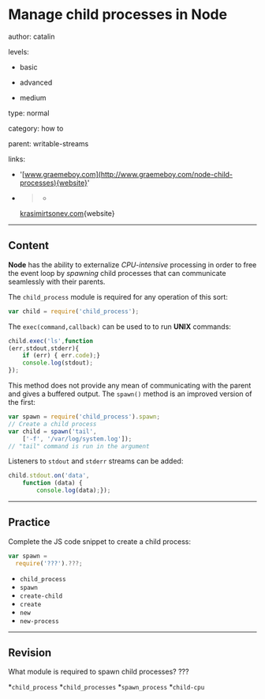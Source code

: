 # Manage child processes in **Node**
author: catalin

levels:

  - basic

  - advanced

  - medium

type: normal

category: how to

parent: writable-streams

links:

  - '[www.graemeboy.com](http://www.graemeboy.com/node-child-processes){website}'

  - >-
    [krasimirtsonev.com](http://krasimirtsonev.com/blog/article/Nodejs-managing-child-processes-starting-stopping-exec-spawn){website}

---
## Content

**Node** has the ability to externalize *CPU-intensive* processing in order to free the event loop by *spawning* child processes that can communicate seamlessly with their parents.

The `child_process` module is required for any operation of this sort:
```javascript
var child = require('child_process');
```

The `exec(command,callback)` can be used to to run **UNIX** commands:
```javascript
child.exec('ls',function
(err,stdout,stderr){
    if (err) { err.code);}
    console.log(stdout);
});
```
This method does not provide any mean of communicating with the parent and gives a buffered output. The `spawn()` method is an improved version of the first:
```javascript
var spawn = require('child_process').spawn;
// Create a child process
var child = spawn('tail',
    ['-f', '/var/log/system.log']);
// "tail" command is run in the argument
```
Listeners to `stdout` and `stderr` streams can be added:
```javascript
child.stdout.on('data',
    function (data) {
        console.log(data);});
```

---
## Practice

Complete the JS code snippet to create a child process:

```javascript
var spawn =
  require('???').???;
```

* `child_process`
* `spawn`
* `create-child`
* `create`
* `new`
* `new-process`

---
## Revision

What module is required to spawn child processes?
???

*`child_process`
*`child_processes`
*`spawn_process`
*`child-cpu`
